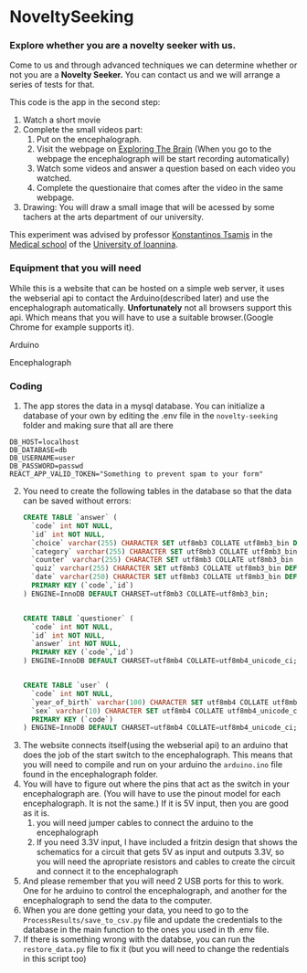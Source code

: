 # NoveltySeeking

### Explore whether you are a novelty seeker with us.

Come to us and through advanced techniques we can determine whether or not you are a **Novelty Seeker.** You can contact us and we will arrange a series of tests for that.

This code is the app in the second step:

1. Watch a short movie
2. Complete the small videos part:
   1. Put on the encephalograph.
   2. Visit the webpage on [Exploring The Brain](https://exploringthebrain.gr/novelty_seeking/) (When you go to the webpage the encephalograph will be start recording automatically)
   3. Watch some videos and answer a question based on each video you watched.
   4. Complete the questionaire that comes after the video in the same webpage.
3. Drawing: You will draw a small image that will be acessed by some tachers at the arts department of our university.

This experiment was advised by professor [Konstantinos Tsamis](https://med.uoi.gr/index.php?option=com_content&view=article&id=736:konstantinos-tsamis-2&catid=26&lang=en&Itemid=101) in the [Medical school](https://www.med.uoi.gr/) of the [University of Ioannina](https://www.uoi.gr/).

### Equipment that you will need

While this is a website that can be hosted on a simple web server, it uses the webserial api to contact the Arduino(described later) and use the encephalograph automatically. **Unfortunately** not all browsers support this api. Which means that you will have to use a suitable browser.(Google Chrome for example supports it).

Arduino

Encephalograph

### Coding

1. The app stores the data in a mysql database. You can initialize a database of your own by editing the .env file in the `novelty-seeking` folder and making sure that all are there

```properties
DB_HOST=localhost
DB_DATABASE=db
DB_USERNAME=user
DB_PASSWORD=passwd
REACT_APP_VALID_TOKEN="Something to prevent spam to your form"
```

2) You need to create the following tables in the database so that the data can be saved without errors:
   ```sql
   CREATE TABLE `answer` (
     `code` int NOT NULL,
     `id` int NOT NULL,
     `choice` varchar(255) CHARACTER SET utf8mb3 COLLATE utf8mb3_bin DEFAULT NULL,
     `category` varchar(255) CHARACTER SET utf8mb3 COLLATE utf8mb3_bin DEFAULT NULL,
     `counter` varchar(255) CHARACTER SET utf8mb3 COLLATE utf8mb3_bin DEFAULT NULL,
     `quiz` varchar(255) CHARACTER SET utf8mb3 COLLATE utf8mb3_bin DEFAULT NULL,
     `date` varchar(250) CHARACTER SET utf8mb3 COLLATE utf8mb3_bin DEFAULT NULL,
     PRIMARY KEY (`code`,`id`)
   ) ENGINE=InnoDB DEFAULT CHARSET=utf8mb3 COLLATE=utf8mb3_bin;


   CREATE TABLE `questioner` (
     `code` int NOT NULL,
     `id` int NOT NULL,
     `answer` int NOT NULL,
     PRIMARY KEY (`code`,`id`)
   ) ENGINE=InnoDB DEFAULT CHARSET=utf8mb4 COLLATE=utf8mb4_unicode_ci;


   CREATE TABLE `user` (
     `code` int NOT NULL,
     `year_of_birth` varchar(100) CHARACTER SET utf8mb4 COLLATE utf8mb4_unicode_ci NOT NULL,
     `sex` varchar(10) CHARACTER SET utf8mb4 COLLATE utf8mb4_unicode_ci NOT NULL,
     PRIMARY KEY (`code`)
   ) ENGINE=InnoDB DEFAULT CHARSET=utf8mb4 COLLATE=utf8mb4_unicode_ci;
   ```
3) The website connects itself(using the webserial api) to an arduino that does the job of the start switch to the encephalograph. This means that you will need to compile and run on your arduino the `arduino.ino` file found in the encephalograph folder.
4) You will have to figure out where the pins that act as the switch in your encephalograph are. (You will have to use the pinout model for each encephalograph. It is not the same.) If it is 5V input, then you are good as it is.
   1) you will need jumper cables to connect the arduino to the encephalograph
   2) If you need 3.3V input, I have included a fritzin design that shows the schematics for a circuit that gets 5V as input and outputs 3.3V, so you will need the apropriate resistors and cables to create the circuit and connect it to the encephalograph
5) And please remember that you will need 2 USB ports for this to work. One for he arduino to control the encephalograph, and another for the encephalograph to send the data to the computer.
6) When you are done getting your data, you need to go to the `ProcessResults/save_to_csv.py` file and update the credentials to the database in the main function to the ones you used in th .env file.
7) If there is something wrong with the databse, you can run the `restore_data.py` file to fix it (but you will need to change the redentials in this script too)

